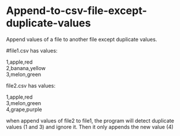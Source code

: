 # Append-to-csv-file-except-duplicate-values
Append values of a file to another file except duplicate values.

#file1.csv has values:

1,apple,red  
2,banana,yellow  
3,melon,green  

file2.csv has values:

1,apple,red  
3,melon,green  
4,grape,purple  

when append values of file2 to file1, the program will detect duplicate values (1 and 3) and ignore it. Then it only appends the new value (4)

